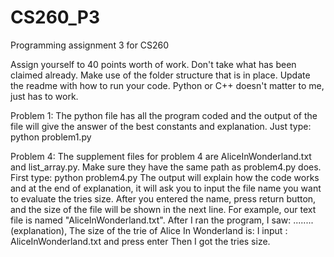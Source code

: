 # CS260_P3
Programming assignment 3 for CS260

Assign yourself to 40 points worth of work. Don't take what has been claimed already. Make use of the folder structure that is in place. Update the readme with how to run your code. Python or C++ doesn't matter to me, just has to work.


Problem 1: The python file has all the program coded and the output of the file will give the answer of the best constants and explanation. Just type:
           python problem1.py


Problem 4: The supplement files for problem 4 are AliceInWonderland.txt and list_array.py. Make sure they have the same path as problem4.py does. First type:
            python problem4.py
The output will explain how the code works and at the end of explanation, it will ask you to input the file name you want to evaluate the tries size. After you entered the name, press return button, and the size of the file will be shown in the next line. 
For example, our text file is named "AliceInWonderland.txt". After I ran the program, I saw:
........ (explanation),
The size of the trie of Alice In Wonderland is: 
I input : AliceInWonderland.txt   and press enter
Then I got the tries size.
